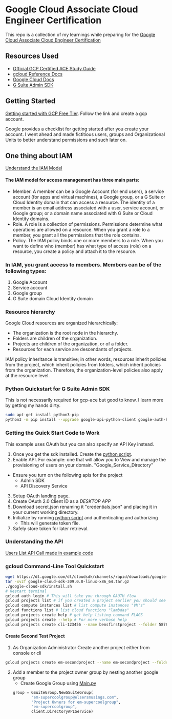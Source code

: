 # Google Cloud Associate Cloud Engineer Certification 
This repo is a collection of my learnings while preparing for the [Google Cloud Associate Cloud Engineer Certification](https://cloud.google.com/certification/cloud-engineer)

## Resources Used
- [Official GCP Certified ACE Study Guide](https://www.amazon.com/Google-Cloud-Certified-Associate-Engineer/dp/1119564417/ref=asc_df_1119564417/?tag=hyprod-20&linkCode=df0&hvadid=343276535408&hvpos=&hvnetw=g&hvrand=13128660645246426920&hvpone=&hvptwo=&hvqmt=&hvdev=c&hvdvcmdl=&hvlocint=&hvlocphy=9028239&hvtargid=pla-680726527081&psc=1&tag=&ref=&adgrpid=74543737372&hvpone=&hvptwo=&hvadid=343276535408&hvpos=&hvnetw=g&hvrand=13128660645246426920&hvqmt=&hvdev=c&hvdvcmdl=&hvlocint=&hvlocphy=9028239&hvtargid=pla-680726527081)
- [gcloud Reference Docs](https://cloud.google.com/sdk/gcloud/reference)
- [Google Cloud Docs](https://cloud.google.com/docs)
- [G Suite Admin SDK](https://developers.google.com/admin-sdk/directory/v1/reference?authuser=2)


## Getting Started
[Getting started with GCP Free Tier](https://cloud.google.com/free). Follow the link and create a gcp account. 

Google provides a checklist for getting started after you create your account. I went ahead and made fictitious users, groups and Organizational Units to better understand permissions and such later on.

## One thing about IAM
[Understand the IAM Model](https://cloud.google.com/iam/docs/overview)
#### The IAM model for access management has three main parts:

- Member. A member can be a Google Account (for end users), a service account (for apps and virtual machines), a Google group, or a G Suite or Cloud Identity domain that can access a resource. The identity of a member is an email address associated with a user, service account, or Google group; or a domain name associated with G Suite or Cloud Identity domains.
- Role. A role is a collection of permissions. Permissions determine what operations are allowed on a resource. When you grant a role to a member, you grant all the permissions that the role contains.
- Policy. The IAM policy binds one or more members to a role. When you want to define who (member) has what type of access (role) on a resource, you create a policy and attach it to the resource.

### In IAM, you grant access to members. Members can be of the following types:

1. Google Account
2. Service account
3. Google group
4. G Suite domain
Cloud Identity domain

### Resource hierarchy
Google Cloud resources are organized hierarchically:

- The organization is the root node in the hierarchy.
- Folders are children of the organization.
- Projects are children of the organization, or of a folder.
- Resources for each service are descendants of projects.

IAM policy inheritance is transitive; in other words, resources inherit policies from the project, which inherit policies from folders, which inherit policies from the organization. Therefore, the organization-level policies also apply at the resource level.

### Python Quickstart for G Suite Admin SDK
This is not necessarily required for gcp-ace but good to know. I learn more by getting my hands dirty.
```bash
sudo apt-get install python3-pip 
python3 -m pip install --upgrade google-api-python-client google-auth-httplib2 google-auth-oauthlib
```
### Getting the Quick Start Code to Work 
This example uses OAuth but you can also specify an API Key instead. 
1. Once you get the sdk installed. Create the [python script](./AdminSDK.py).
2. Enable API. For example: one that will allow you to View and manage the provisioning of users on your domain. "Google_Service_Directory"
- Ensure you turn on the following apis for the project
    - Admin SDK					
    - API Discovery Service
3. Setup OAuth landing page.
4. Create OAuth 2.0 Client ID as a *DESKTOP APP*
5. Download secret.json renaming it "credentials.json" and placing it in your current working directory. 
6. Initialize by running [python script](./AdminSDK.py) and authenticating and authorizing
    - This will generate token file. 
7. Safely store token for later retrieval. 

### Understanding the API
[Users List API Call made in example code](https://developers.google.com/admin-sdk/directory/v1/reference/users/list)

### gcloud Command-Line Tool Quickstart
```bash
wget https://dl.google.com/dl/cloudsdk/channels/rapid/downloads/google-cloud-sdk-309.0.0-linux-x86_64.tar.gz 
tar -xvzf google-cloud-sdk-309.0.0-linux-x86_64.tar.gz
./google-cloud-sdk/install.sh
# Restart terminal 
gcloud auth login # This will take you through OAUTH flow
gcloud projects list # if you created a project earlier you should see it listed
gcloud compute instances list # list compute instances "VM's"
gcloud functions list # list cloud functions "lambdas"
gcloud projects create help # get help listing command FLAGS 
gcloud projects create --help # For more verbose help
gcloud projects create cli-123456 --name bensfirstproject --folder 587805611271 # Creates project with id cli-123456 and name bensfirstproject in specific folder
```  
#### Create Second Test Project 
1. As Organization Administrator Create another project either from console or cli
```bash
gcloud projects create em-secondproject --name em-secondproject --folder 587805611271 # Creates project within specific folder named em-secondproject
```
2. Add a member to the project owner group by nesting another google group
    - Create Google Group using [Main.py](./Main.py)
    ```python
    group = GSuiteGroup.NewGSuiteGroup(
            "em-supercoolgroup@elsersmusings.com", 
            "Project Owners for em-supercoolgroup", 
            "em-supercoolgroup", 
            client.DirectoryAPIService)
    ```
